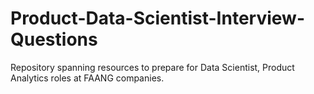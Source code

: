 # Product-Data-Scientist-Interview-Questions
Repository spanning resources to prepare for Data Scientist, Product Analytics roles at FAANG companies.
